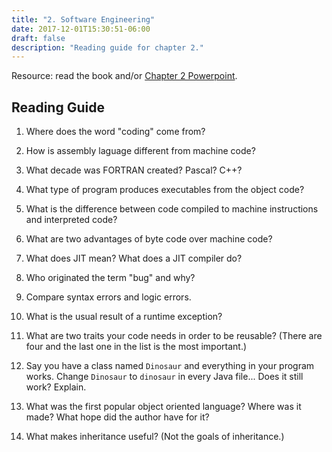 ```yaml
---
title: "2. Software Engineering"
date: 2017-12-01T15:30:51-06:00
draft: false
description: "Reading guide for chapter 2."
---
```


Resource: read the book and/or [Chapter 2 Powerpoint](http://www.skylit.com/javamethods/ppt/Ch02.ppt).

## Reading Guide

1. Where does the word "coding" come from?

2. How is assembly laguage different from machine code?

3. What decade was FORTRAN created? Pascal? C++? 

4. What type of program produces executables from the object code?

5. What is the difference between code compiled to machine instructions and interpreted code?

6. What are two advantages of byte code over machine code?

7. What does JIT mean? What does a JIT compiler do?

8. Who originated the term "bug" and why?

9. Compare syntax errors and logic errors.

10. What is the usual result of a runtime exception?

11. What are two traits your code needs in order to be reusable? (There are four and the last one in the list is the most important.)

12. Say you have a class named `Dinosaur` and everything in your program
    works. Change `Dinosaur` to `dinosaur` in every Java file... Does
    it still work? Explain.

13. What was the first popular object oriented language? Where was it made? What hope did the author have for it?

13. What makes inheritance useful? (Not the goals of inheritance.)

